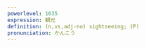 ```yaml
---
powerlevel: 1635
expression: 観光
definition: (n,vs,adj-no) sightseeing; (P)
pronunciation: かんこう
---
```

